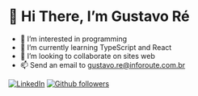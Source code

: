 # 👋 Hi There, I’m Gustavo Ré 
- 👀 I’m interested in programming
- 🌱 I’m currently learning TypeScript and React 
- 💞️ I’m looking to collaborate on sites web
- 📫 Send an email to gustavo.re@inforoute.com.br

[![LinkedIn](https://www.linkedin.com/in/gustavo-r%C3%A9-6a542a215/)](https://www.linkedin.com/in/gustavo-r%C3%A9-6a542a215/)
[![Github followers](https://img.shields.io/github/followers/Guss-droid?color=0D0D0D&logo=Github&logoColor=0D0D0)](https://github/followers/Guss-droid)
